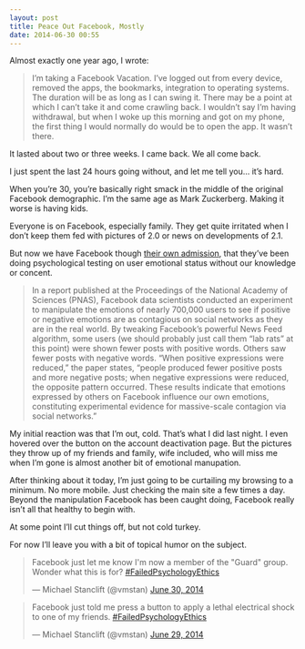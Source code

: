 ```yaml
---
layout: post
title: Peace Out Facebook, Mostly
date: 2014-06-30 00:55
---
```


Almost exactly one year ago, I wrote:

> I’m taking a Facebook Vacation.
> I’ve logged out from every device, removed the apps, the bookmarks, integration to operating systems.
> The duration will be as long as I can swing it. There may be a point at which I can’t take it and come crawling back. I wouldn’t say I’m having withdrawal, but when I woke up this morning and got on my phone, the first thing I would normally do would be to open the app.
> It wasn’t there.

It lasted about two or three weeks. I came back. We all come back.

I just spent the last 24 hours going without, and let me tell you… it’s hard.

When you’re 30, you’re basically right smack in the middle of the original Facebook demographic. I’m the same age as Mark Zuckerberg. Making it worse is having kids.

Everyone is on Facebook, especially family. They get quite irritated when I don’t keep them fed with pictures of 2.0 or news on developments of 2.1.

But now we have Facebook though [their own admission](http://pando.com/2014/06/28/facebooks-science-experiment-on-users-shows-the-company-is-more-even-powerful-and-unethical-than-we-thought/), that they’ve been doing psychological testing on user emotional status without our knowledge or concent.

> In a report published at the Proceedings of the National Academy of Sciences (PNAS), Facebook data scientists conducted an experiment to manipulate the emotions of nearly 700,000 users to see if positive or negative emotions are as contagious on social networks as they are in the real world. By tweaking Facebook’s powerful News Feed algorithm, some users (we should probably just call them “lab rats” at this point) were shown fewer posts with positive words. Others saw fewer posts with negative words. “When positive expressions were reduced,” the paper states, “people produced fewer positive posts and more negative posts; when negative expressions were reduced, the opposite pattern occurred. These results indicate that emotions expressed by others on Facebook influence our own emotions, constituting experimental evidence for massive-scale contagion via social networks.”

My initial reaction was that I’m out, cold. That’s what I did last night. I even hovered over the button on the account deactivation page. But the pictures they throw up of my friends and family, wife included, who will miss me when I’m gone is almost another bit of emotional manupation.

After thinking about it today, I’m just going to be curtailing my browsing to a minimum. No more mobile. Just checking the main site a few times a day. Beyond the manipulation Facebook has been caught doing, Facebook really isn’t all that healthy to begin with.

At some point I’ll cut things off, but not cold turkey.

For now I’ll leave you with a bit of topical humor on the subject.

<blockquote class="twitter-tweet" data-lang="en"><p lang="en" dir="ltr">Facebook just let me know I&#39;m now a member of the &quot;Guard&quot; group. Wonder what this is for? <a href="https://twitter.com/hashtag/FailedPsychologyEthics?src=hash">#FailedPsychologyEthics</a></p>&mdash; Michael Stanclift (@vmstan) <a href="https://twitter.com/vmstan/status/483426664676749312">June 30, 2014</a></blockquote> <script async src="//platform.twitter.com/widgets.js" charset="utf-8"></script>

<blockquote class="twitter-tweet" data-lang="en"><p lang="en" dir="ltr">Facebook just told me press a button to apply a lethal electrical shock to one of my friends. <a href="https://twitter.com/hashtag/FailedPsychologyEthics?src=hash">#FailedPsychologyEthics</a></p>&mdash; Michael Stanclift (@vmstan) <a href="https://twitter.com/vmstan/status/483091253265854465">June 29, 2014</a></blockquote> <script async src="//platform.twitter.com/widgets.js" charset="utf-8"></script>
